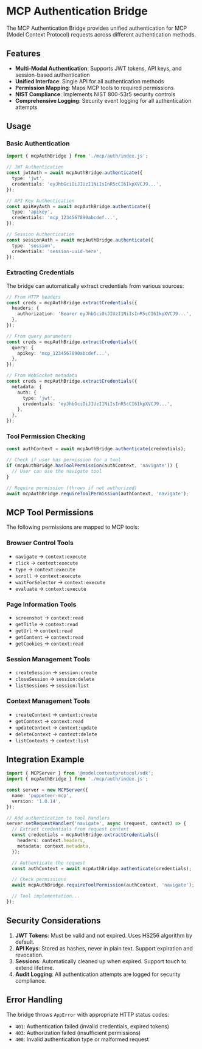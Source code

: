 # MCP Authentication Bridge

The MCP Authentication Bridge provides unified authentication for MCP (Model Context Protocol)
requests across different authentication methods.

## Features

- **Multi-Modal Authentication**: Supports JWT tokens, API keys, and session-based authentication
- **Unified Interface**: Single API for all authentication methods
- **Permission Mapping**: Maps MCP tools to required permissions
- **NIST Compliance**: Implements NIST 800-53r5 security controls
- **Comprehensive Logging**: Security event logging for all authentication attempts

## Usage

### Basic Authentication

```typescript
import { mcpAuthBridge } from './mcp/auth/index.js';

// JWT Authentication
const jwtAuth = await mcpAuthBridge.authenticate({
  type: 'jwt',
  credentials: 'eyJhbGciOiJIUzI1NiIsInR5cCI6IkpXVCJ9...',
});

// API Key Authentication
const apiKeyAuth = await mcpAuthBridge.authenticate({
  type: 'apikey',
  credentials: 'mcp_1234567890abcdef...',
});

// Session Authentication
const sessionAuth = await mcpAuthBridge.authenticate({
  type: 'session',
  credentials: 'session-uuid-here',
});
```

### Extracting Credentials

The bridge can automatically extract credentials from various sources:

```typescript
// From HTTP headers
const creds = mcpAuthBridge.extractCredentials({
  headers: {
    authorization: 'Bearer eyJhbGciOiJIUzI1NiIsInR5cCI6IkpXVCJ9...',
  },
});

// From query parameters
const creds = mcpAuthBridge.extractCredentials({
  query: {
    apikey: 'mcp_1234567890abcdef...',
  },
});

// From WebSocket metadata
const creds = mcpAuthBridge.extractCredentials({
  metadata: {
    auth: {
      type: 'jwt',
      credentials: 'eyJhbGciOiJIUzI1NiIsInR5cCI6IkpXVCJ9...',
    },
  },
});
```

### Tool Permission Checking

```typescript
const authContext = await mcpAuthBridge.authenticate(credentials);

// Check if user has permission for a tool
if (mcpAuthBridge.hasToolPermission(authContext, 'navigate')) {
  // User can use the navigate tool
}

// Require permission (throws if not authorized)
await mcpAuthBridge.requireToolPermission(authContext, 'navigate');
```

## MCP Tool Permissions

The following permissions are mapped to MCP tools:

### Browser Control Tools

- `navigate` → `context:execute`
- `click` → `context:execute`
- `type` → `context:execute`
- `scroll` → `context:execute`
- `waitForSelector` → `context:execute`
- `evaluate` → `context:execute`

### Page Information Tools

- `screenshot` → `context:read`
- `getTitle` → `context:read`
- `getUrl` → `context:read`
- `getContent` → `context:read`
- `getCookies` → `context:read`

### Session Management Tools

- `createSession` → `session:create`
- `closeSession` → `session:delete`
- `listSessions` → `session:list`

### Context Management Tools

- `createContext` → `context:create`
- `getContext` → `context:read`
- `updateContext` → `context:update`
- `deleteContext` → `context:delete`
- `listContexts` → `context:list`

## Integration Example

```typescript
import { MCPServer } from '@modelcontextprotocol/sdk';
import { mcpAuthBridge } from './mcp/auth/index.js';

const server = new MCPServer({
  name: 'puppeteer-mcp',
  version: '1.0.14',
});

// Add authentication to tool handlers
server.setRequestHandler('navigate', async (request, context) => {
  // Extract credentials from request context
  const credentials = mcpAuthBridge.extractCredentials({
    headers: context.headers,
    metadata: context.metadata,
  });

  // Authenticate the request
  const authContext = await mcpAuthBridge.authenticate(credentials);

  // Check permissions
  await mcpAuthBridge.requireToolPermission(authContext, 'navigate');

  // Tool implementation...
});
```

## Security Considerations

1. **JWT Tokens**: Must be valid and not expired. Uses HS256 algorithm by default.
2. **API Keys**: Stored as hashes, never in plain text. Support expiration and revocation.
3. **Sessions**: Automatically cleaned up when expired. Support touch to extend lifetime.
4. **Audit Logging**: All authentication attempts are logged for security compliance.

## Error Handling

The bridge throws `AppError` with appropriate HTTP status codes:

- `401`: Authentication failed (invalid credentials, expired tokens)
- `403`: Authorization failed (insufficient permissions)
- `400`: Invalid authentication type or malformed request
